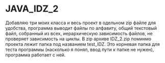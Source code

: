 # JAVA_IDZ_2
Добавляю три моих класса и весь проект в одельном zip файле для удобства, программа выводит файлы по алфавиту, общий текстовый файл, собранный из всех, иерархическую зависимость файлов, не проверяет зависимость на циклы. В zip архиве IDZ_2.zip поминмо проекта лежит папка под названием test_IDZ. Это корневая папка для теста программы (насколько я понял, ввод пути к папке не нужен), программа работает с ней.
